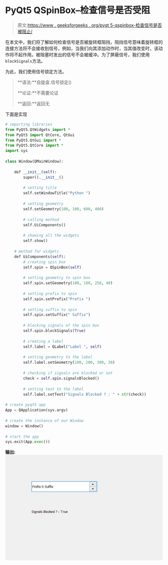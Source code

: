 # PyQt5 QSpinBox–检查信号是否受阻

> 原文:[https://www . geeksforgeeks . org/pyqt 5-qspinbox-检查信号是否被阻止/](https://www.geeksforgeeks.org/pyqt5-qspinbox-checking-if-signals-are-blocked-or-not/)

在本文中，我们将了解如何检查信号是否被旋转框阻挡，阻挡信号意味着旋转框的连接方法将不会接收到信号，例如，当我们向其添加动作时，当其值改变时，该动作将不起作用。被阻塞时发出的信号不会被缓冲。为了屏蔽信号，我们使用`blockSignals`方法。

为此，我们使用信号锁定方法。

> **语法:**自旋盒.信号锁定()
> 
> **论证:**不需要论证
> 
> **返回:**返回无

下面是实现

```py
# importing libraries
from PyQt5.QtWidgets import * 
from PyQt5 import QtCore, QtGui
from PyQt5.QtGui import * 
from PyQt5.QtCore import * 
import sys

class Window(QMainWindow):

    def __init__(self):
        super().__init__()

        # setting title
        self.setWindowTitle("Python ")

        # setting geometry
        self.setGeometry(100, 100, 600, 400)

        # calling method
        self.UiComponents()

        # showing all the widgets
        self.show()

    # method for widgets
    def UiComponents(self):
        # creating spin box
        self.spin = QSpinBox(self)

        # setting geometry to spin box
        self.spin.setGeometry(100, 100, 250, 40)

        # setting prefix to spin
        self.spin.setPrefix("Prefix ")

        # setting suffix to spin
        self.spin.setSuffix(" Suffix")

        # blocking signals of the spin box
        self.spin.blockSignals(True)

        # creating a label
        self.label = QLabel("Label ", self)

        # setting geometry to the label
        self.label.setGeometry(100, 200, 300, 30)

        # checking if signals are blocked or not
        check = self.spin.signalsBlocked()

        # setting text to the label
        self.label.setText("Signals Blocked ? : " + str(check))

# create pyqt5 app
App = QApplication(sys.argv)

# create the instance of our Window
window = Window()

# start the app
sys.exit(App.exec())
```

**输出:**
![](img/2167fb388f08aab35f8e3b08a5f27096.png)